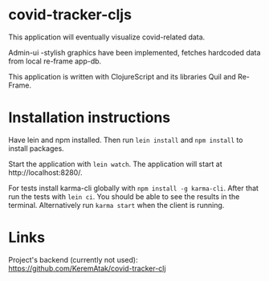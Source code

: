 # covid-tracker-cljs

This application will eventually visualize covid-related data.

Admin-ui -stylish graphics have been implemented, fetches hardcoded data from local re-frame app-db.

This application is written with ClojureScript and its libraries Quil and Re-Frame.

# Installation instructions

Have lein and npm installed. Then run `lein install` and `npm install` to install packages.

Start the application with `lein watch`. The application will start at http://localhost:8280/.

For tests install karma-cli globally with `npm install -g karma-cli`. After that run the tests with `lein ci`. You should be able to see the results in the terminal. Alternatively run `karma start` when the client is running.

# Links

Project's backend (currently not used): https://github.com/KeremAtak/covid-tracker-clj
